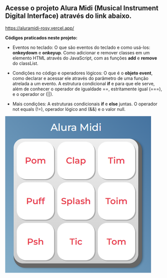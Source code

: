 ## Acesse o projeto Alura Midi (Musical Instrument Digital Interface) através do link abaixo.
https://aluramidi-rosy.vercel.app/

**Códigos praticados neste projeto:**
- Eventos no teclado:
O que são eventos do teclado e como usá-los: **onkeydown** e **onkeyup**. Como adicionar e remover classes em um elemento HTML através do JavaScript, com as funções **add** e **remove** do classList.

- Condições no código e operadores lógicos:
O que é o **objeto event**, como declarar e acessar ele através do parâmetro de uma função atrelada a um evento. A estrutura condicional **if** e para que ele serve, além de conhecer o operador de igualdade ==, estritamente igual (===), e o operador or (||).

- Mais condições:
A estruturas condicionais **if** e **else** juntas. O operador not equals (!=), operador lógico and (&&) e o valor null.

![Screenshot](images/wallpaper.png)